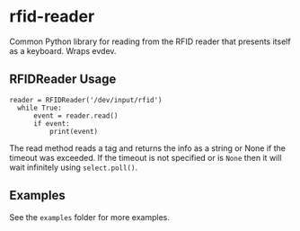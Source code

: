 # rfid-reader
Common Python library for reading from the RFID reader that presents itself as a keyboard. Wraps evdev.

## RFIDReader Usage

```
reader = RFIDReader('/dev/input/rfid')
  while True:
      event = reader.read()
      if event:
          print(event)
```

The read method reads a tag and returns the info as a string or None if the timeout was exceeded. If the timeout is not specified or is `None` then it will wait infinitely using `select.poll()`.

## Examples
See the `examples` folder for more examples.
